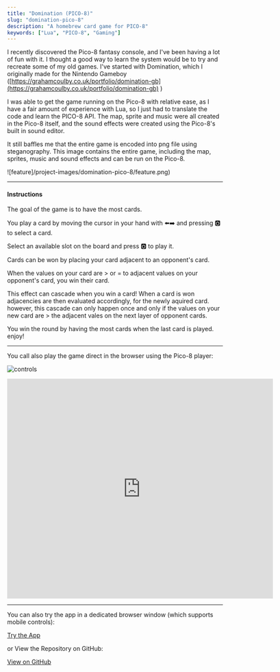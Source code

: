 ```yaml
---
title: "Domination (PICO-8)"
slug: "domination-pico-8"
description: "A homebrew card game for PICO-8"
keywords: ["Lua", "PICO-8", "Gaming"]
---
```


I recently discovered the Pico-8 fantasy console, and I've been having a lot of fun with it. I thought a good way to learn the system would be to try and recreate some of my old games. I've started with Domination, which I originally made for the Nintendo Gameboy ([https://grahamcoulby.co.uk/portfolio/domination-gb](https://grahamcoulby.co.uk/portfolio/domination-gb) )

I was able to get the game running on the Pico-8 with relative ease, as I have a fair amount of experience with Lua, so I just had to translate the code and learn the PICO-8 API. The map, sprite and music were all created in the Pico-8 itself, and the sound effects were created using the Pico-8's built in sound editor.

It still baffles me that the entire game is encoded into png file using steganography. This image contains the entire game, including the map, sprites, music and sound effects and can be run on the Pico-8.

![feature]/project-images/domination-pico-8/feature.png)

---

#### Instructions

The goal of the game is to have the most cards.

You play a card by moving the cursor in your hand with ⬅️➡️ and pressing 🅾️ to select a card.

Select an available slot on the board and press 🅾️ to play it.

Cards can be won by placing your card adjacent to an opponent's card.

When the values on your card are > or = to adjacent values on your opponent's card, you win their card.

This effect can cascade when you win a card! When a card is won adjacencies are then evaluated accordingly, for the newly aquired card. however, this cascade can only happen once and only if the values on your new card are > the adjacent vales on the next layer of opponent cards.

You win the round by having the most cards when the last card is played. enjoy!

---

You call also play the game direct in the browser using the Pico-8 player:

![controls](https://imgur.com/BPMVOyQ.png)

<iframe src="https://www.lexaloffle.com/bbs/widget.php?pid=jubibeyewe" allowfullscreen width="621" height="513" style="border:none; overflow:hidden"></iframe>

---

You can also try the app in a dedicated browser window (which supports mobile controls):

<a className="btn btn-dark" href="https://gcoulby.github.io/domination-p8/"  target="_blank" rel="noopener noreferrer"><i className="fa fa-globe"></i> Try the App</a>

or View the Repository on GitHub:

<a className="btn btn-dark" href="https://github.com/gcoulby/domination-p8"  target="_blank" rel="noopener noreferrer"><i className="fa fa-github"></i> View on GitHub</a>
